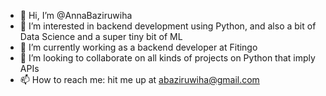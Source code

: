 - 👋 Hi, I’m @AnnaBaziruwiha
- 👀 I’m interested in backend development using Python, and also a bit of Data Science and a super tiny bit of ML
- 🌱 I’m currently working as a backend developer at Fitingo
- 💞️ I’m looking to collaborate on all kinds of projects on Python that imply APIs
- 📫 How to reach me: hit me up at abaziruwiha@gmail.com

<!---
AnnaBaziruwiha/AnnaBaziruwiha is a ✨ special ✨ repository because its `README.md` (this file) appears on your GitHub profile.
You can click the Preview link to take a look at your changes.
--->
